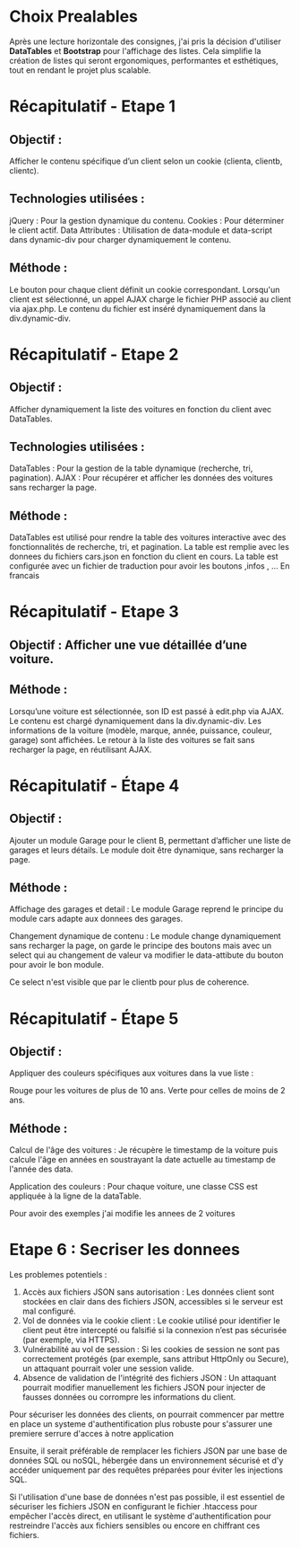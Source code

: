 # Choix Prealables

Après une lecture horizontale des consignes, j'ai pris la décision d'utiliser **DataTables** et **Bootstrap** pour l'affichage des listes. Cela simplifie la création de listes qui seront ergonomiques, performantes et esthétiques, tout en rendant le projet plus scalable.

# Récapitulatif - Etape 1
## Objectif : 
Afficher le contenu spécifique d’un client selon un cookie (clienta, clientb, clientc).

## Technologies utilisées :
jQuery : Pour la gestion dynamique du contenu.
Cookies : Pour déterminer le client actif.
Data Attributes : Utilisation de data-module et data-script dans dynamic-div pour charger dynamiquement le contenu.

## Méthode :
Le bouton pour chaque client définit un cookie correspondant.
Lorsqu'un client est sélectionné, un appel AJAX charge le fichier PHP associé au client via ajax.php.
Le contenu du fichier est inséré dynamiquement dans la div.dynamic-div.


# Récapitulatif - Etape 2
## Objectif : 
Afficher dynamiquement la liste des voitures en fonction du client avec DataTables.

## Technologies utilisées :
DataTables : Pour la gestion de la table dynamique (recherche, tri, pagination).
AJAX : Pour récupérer et afficher les données des voitures sans recharger la page.

## Méthode :
DataTables est utilisé pour rendre la table des voitures interactive avec des fonctionnalités de recherche, tri, et pagination.
La table est remplie avec les donnees du fichiers cars.json en fonction du client en cours.
La table est configurée avec un fichier de traduction pour avoir les boutons ,infos , ... En francais

# Récapitulatif - Etape 3
## Objectif : Afficher une vue détaillée d’une voiture.

## Méthode :
Lorsqu’une voiture est sélectionnée, son ID est passé à edit.php via AJAX.
Le contenu est chargé dynamiquement dans la div.dynamic-div.
Les informations de la voiture (modèle, marque, année, puissance, couleur, garage) sont affichées.
Le retour à la liste des voitures se fait sans recharger la page, en réutilisant AJAX.


# Récapitulatif - Étape 4
## Objectif :
Ajouter un module Garage pour le client B, permettant d’afficher une liste de garages et leurs détails. Le module doit être dynamique, sans recharger la page.

## Méthode :

Affichage des garages et detail :
Le module Garage reprend le principe du module cars adapte aux donnees des garages.

Changement dynamique de contenu :
Le module change dynamiquement sans recharger la page, on garde le principe des boutons mais avec un select qui au changement de valeur va modifier le data-attibute du bouton pour avoir le bon module.

Ce select n'est visible que par le clientb pour plus de coherence.


# Récapitulatif - Étape 5
## Objectif :
Appliquer des couleurs spécifiques aux voitures dans la vue liste :

Rouge pour les voitures de plus de 10 ans.
Verte pour celles de moins de 2 ans.

## Méthode :
Calcul de l'âge des voitures :
Je récupère le timestamp de la voiture puis calcule l'âge en années en soustrayant la date actuelle au timestamp de l'année des data.

Application des couleurs :
Pour chaque voiture, une classe CSS est appliquée à la ligne de la dataTable.

Pour avoir des exemples j'ai modifie les annees de 2 voitures


# Etape 6 : Secriser les donnees
Les problemes potentiels : 

1. Accès aux fichiers JSON sans autorisation : Les données client sont stockées en clair dans des fichiers JSON, accessibles si le serveur est mal configuré.
2. Vol de données via le cookie client : Le cookie utilisé pour identifier le client peut être intercepté ou falsifié si la connexion n’est pas sécurisée (par exemple, via HTTPS).
3. Vulnérabilité au vol de session : Si les cookies de session ne sont pas correctement protégés (par exemple, sans attribut HttpOnly ou Secure), un attaquant pourrait voler une session valide.
4. Absence de validation de l'intégrité des fichiers JSON : Un attaquant pourrait modifier manuellement les fichiers JSON pour injecter de fausses données ou corrompre les informations du client.


Pour sécuriser les données des clients, on pourrait commencer par mettre en place un systeme d'authentification plus robuste pour s'assurer une premiere serrure d'acces à notre application

Ensuite, il serait préférable de remplacer les fichiers JSON par une base de données SQL ou noSQL, hébergée dans un environnement sécurisé et d'y accéder uniquement par des requêtes préparées pour éviter les injections SQL.

Si l'utilisation d'une base de données n'est pas possible, il est essentiel de sécuriser les fichiers JSON en configurant le fichier .htaccess pour empêcher l'accès direct, en utilisant le système d'authentification pour restreindre l'accès aux fichiers sensibles ou encore en chiffrant ces fichiers.